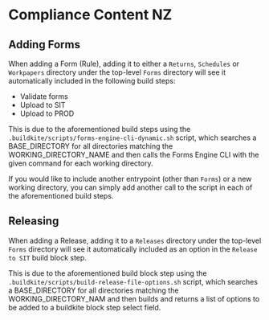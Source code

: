 # Compliance Content NZ

## Adding Forms

When adding a Form (Rule), adding it to either a `Returns`, `Schedules` or `Workpapers` directory under the top-level `Forms` directory will see it automatically included in the following build steps:

- Validate forms
- Upload to SIT
- Upload to PROD

This is due to the aforementioned build steps using the `.buildkite/scripts/forms-engine-cli-dynamic.sh` script, which searches a BASE_DIRECTORY for all directories matching the WORKING_DIRECTORY_NAME and then calls the Forms Engine CLI with the given command for each working directory.


If you would like to include another entrypoint (other than `Forms`) or a new working directory, you can simply add another call to the script in each of the aforementioned build steps.

## Releasing

When adding a Release, adding it to a `Releases` directory under the top-level `Forms` directory will see it automatically included as an option in the `Release to SIT` build block step.

This is due to the aforementioned build block step using the `.buildkite/scripts/build-release-file-options.sh` script, which searches a BASE_DIRECTORY for all directories matching the WORKING_DIRECTORY_NAM and then builds and returns a list of options to be added to a buildkite block step select field.
